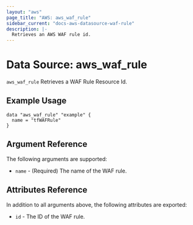 ```yaml
---
layout: "aws"
page_title: "AWS: aws_waf_rule"
sidebar_current: "docs-aws-datasource-waf-rule"
description: |-
  Retrieves an AWS WAF rule id.
---
```


# Data Source: aws_waf_rule

`aws_waf_rule` Retrieves a WAF Rule Resource Id.

## Example Usage

```hcl
data "aws_waf_rule" "example" {
  name = "tfWAFRule"
}

```

## Argument Reference

The following arguments are supported:

* `name` - (Required) The name of the WAF rule.

## Attributes Reference
In addition to all arguments above, the following attributes are exported:

* `id` - The ID of the WAF rule.
